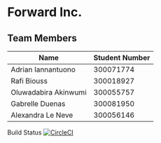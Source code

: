 # Forward Inc.

## Team Members

| Name | Student Number |
| --- | --- |
| Adrian Iannantuono | 300071774 |
| Rafi Biouss | 300018927 |
| Oluwadabira Akinwumi | 300055757|
| Gabrelle Duenas | 300081950 |
| Alexandra Le Neve | 300056146 |

Build Status
[![CircleCI](https://circleci.com/gh/professor-forward/project-leafsforcup/tree/master.svg?style=svg)](https://circleci.com/gh/professor-forward/project-leafsforcup/tree/master)
